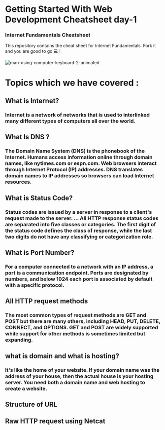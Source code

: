
# Getting Started With Web Development Cheatsheet day-1
### Internet Fundamentals Cheatsheet
This repository contains the cheat sheet for Internet Fundamentals. Fork it and you are good to go 💻 !

![man-using-computer-keyboard-2-animated](https://user-images.githubusercontent.com/68159874/148672816-94c9fdb2-57c6-44fa-bffc-ca2b399e271d.gif)

# Topics which we have covered :

## What is Internet?

### Internet is a network of networks that is used to interlinked many different types of computers all over the world.


## What Is DNS ?

### The Domain Name System (DNS) is the phonebook of the Internet. Humans access information online through domain names, like nytimes.com or espn.com. Web browsers interact through Internet Protocol (IP) addresses. DNS translates domain names to IP addresses so browsers can load Internet resources.

## What is Status Code?

### Status codes are issued by a server in response to a client's request made to the server. ... All HTTP response status codes are separated into five classes or categories. The first digit of the status code defines the class of response, while the last two digits do not have any classifying or categorization role.

## What is Port Number?

### For a computer connected to a network with an IP address, a port is a communication endpoint. Ports are designated by numbers, and below 1024 each port is associated by default with a specific protocol. 

## All HTTP request methods

### The most common types of request methods are GET and POST but there are many others, including HEAD, PUT, DELETE, CONNECT, and OPTIONS. GET and POST are widely supported while support for other methods is sometimes limited but expanding.

## what is domain and what is hosting?

### It's like the home of your website. If your domain name was the address of your house, then the actual house is your hosting server. You need both a domain name and web hosting to create a website.

## Structure of URL

## Raw HTTP request using Netcat

 

